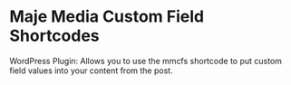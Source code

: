 # Maje Media Custom Field Shortcodes
WordPress Plugin: Allows you to use the mmcfs shortcode to put custom field values into your content from the post.
